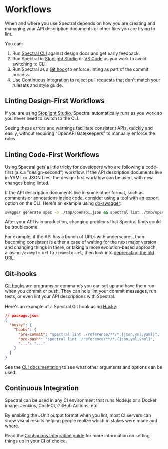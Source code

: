 # Workflows

When and where you use Spectral depends on how you are creating and managing your API description documents or other files you are trying to lint.

You can:

1. Run [Spectral CLI](2-cli.md) against design docs and get early feedback.
2. Run Spectral in [Stoplight Studio](https://stoplight.io/studio/?utm_source=github&utm_medium=spectral&utm_campaign=docs) or [VS Code](https://github.com/stoplightio/vscode-spectral?utm_source=github&utm_medium=spectral&utm_campaign=docs) as you work to avoid switching to CLI.
3. Run Spectral as a [Git hook](#git-hooks) to enforce linting as part of the commit process.
4. Use [Continuous Integration](#continuous-integration) to reject pull requests that don't match your rulesets and style guide.

## Linting Design-First Workflows

If you are using [Stoplight Studio](https://stoplight.io/studio/?utm_source=github&utm_medium=spectral&utm_campaign=docs), Spectral automatically runs as you work so you never need to switch to the CLI.

Seeing these errors and warnings facilitate consistent APIs, quickly and easily, without requiring "OpenAPI Gatekeepers" to manually enforce the rules.

## Linting Code-First Workflows

Using Spectral gets a little tricky for developers who are following a code-first (a.k.a "design-second") workflow. If the API description documents live in YAML or JSON files, the design-first workflow can be used, with new changes being linted.

If the API description documents live in some other format, such as comments or annotations inside code, consider using a tool with an export option on the CLI. Here's an example using [go-swagger](https://github.com/go-swagger/go-swagger):

```bash
swagger generate spec -o ./tmp/openapi.json && spectral lint ./tmp/openapi.json
```

After your API is in production, changing problems that Spectral finds could be troublesome.

For example, if the API has a bunch of URLs with underscores, then becoming consistent is either a case of waiting for the next major version and changing things in there, or taking a more evolution-based approach, aliasing `/example_url` to `/example-url`, then look into [deprecating the old URL](https://apisyouwonthate.com/blog/api-evolution-for-rest-http-apis/).

## Git-hooks

[Git hooks](https://git-scm.com/docs/githooks) are programs or commands you can set up and have them run when you commit or push. They can help lint your commit messages, run tests, or even lint your API descriptions with Spectral.

Here's an example of a Spectral Git hook using [Husky](https://github.com/typicode/husky):

```json
// package.json
{
  "husky": {
    "hooks": {
      "pre-commit": "spectral lint ./reference/**/*.{json,yml,yaml}",
      "pre-push": "spectral lint ./reference/**/*.{json,yml,yaml}",
      "...": "..."
    }
  }
}
```

See the [CLI documentation](./2-cli.md) to see what other arguments and options can be used.

## Continuous Integration

Spectral can be used in any CI environment that runs Node.js or a Docker image: Jenkins, CircleCI, GitHub Actions, etc.

By enabling the JUnit output format when you lint, most CI servers can show visual results helping people realize which mistakes were made and where.

Read the [Continuous Integration guide](8-continuous-integration.md) for more information on setting things up in your CI of choice.
